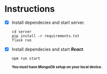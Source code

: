 # Instructions

- [x] Install dependecies and start server.

  ```
  cd server
  pip install -r requirements.txt
  flask run
  ```
  
- [x] Install dependecies and start <strong><em>React</em></strong>.

  ```
  npm run start
  ```
  <strong><sub>You must have <em>MongoDb</em> setup on your local device.</sub></strong>
  
  

